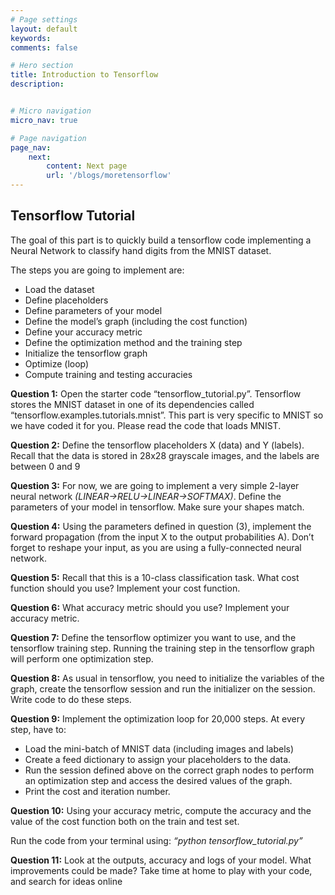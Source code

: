 ```yaml
---
# Page settings
layout: default
keywords:
comments: false

# Hero section
title: Introduction to Tensorflow
description: 


# Micro navigation
micro_nav: true

# Page navigation
page_nav:
    next:
        content: Next page
        url: '/blogs/moretensorflow'
---
```


## Tensorflow Tutorial

The goal of this part is to quickly build a tensorflow code implementing a Neural Network to classify hand digits from the MNIST dataset.

The steps you are going to implement are:
- Load the dataset
- Define placeholders
- Define parameters of your model
- Define the model’s graph (including the cost function)
- Define your accuracy metric
- Define the optimization method and the training step
- Initialize the tensorflow graph
- Optimize (loop)
- Compute training and testing accuracies

**Question 1:** ​Open the starter code “tensorflow_tutorial.py”. Tensorflow stores the MNIST dataset in one of its dependencies called “tensorflow.examples.tutorials.mnist”. This part is very specific to MNIST so we have coded it for you. Please read the code that loads MNIST.

**Question 2:** Define the tensorflow placeholders X (data) and Y (labels). Recall that the data is stored in 28x28 grayscale images, and the labels are between 0 and 9

**Question 3:** For now, we are going to implement a very simple 2-layer neural network *(LINEAR->RELU->LINEAR->SOFTMAX)*. Define the parameters of your model in tensorflow. Make sure your shapes match.

**Question 4:** Using the parameters defined in question (3), implement the forward propagation (from the input X to the output probabilities A). Don’t forget to reshape your input, as you are using a fully-connected neural network.

**Question 5:** Recall that this is a 10-class classification task. What cost function should you use? Implement your cost function.

**Question 6:** What accuracy metric should you use? Implement your accuracy metric.

**Question 7:** Define the tensorflow optimizer you want to use, and the tensorflow training step. Running the training step in the tensorflow graph will perform one optimization step.

**Question 8:** As usual in tensorflow, you need to initialize the variables of the graph, create the tensorflow session and run the initializer on the session. Write code to do these steps.

**Question 9:** Implement the optimization loop for 20,000 steps. At every step, have to:
- Load the mini-batch of MNIST data (including images and labels)
- Create a feed dictionary to assign your placeholders to the data.
- Run the session defined above on the correct graph nodes to perform an optimization step and access the desired values of the graph.
- Print the cost and iteration number.

**Question 10:** Using your accuracy metric, compute the accuracy and the value of the cost function both on the train and test set.

Run the code from your terminal using: *“python tensorflow_tutorial.py”* 

**Question 11:** Look at the outputs, accuracy and logs of your model. What improvements could be made? Take time at home to play with your code, and search for ideas online